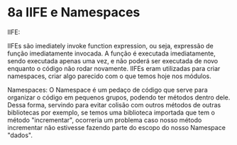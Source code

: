 # 8a IIFE e Namespaces

IIFE:

IIFEs são imediately invoke function expression, ou seja, expressão de função
imediatamente invocada. A função é executada imediatamente, sendo executada
apenas uma vez, e não poderá ser executada de novo enquanto o código não rodar
novamente.
IIFEs eram utilizadas para criar namespaces, criar algo parecido com o que temos
hoje nos módulos.

Namespaces:
O Namespace é um pedaço de código que serve para organizar o código em pequenos grupos, podendo ter métodos dentro dele.
Dessa forma, servindo para evitar colisão com outros métodos de outras bibliotecas por
exemplo, se temos uma biblioteca importada que tem o método "incrementar", ocorreria
um problema caso nosso método incrementar não estivesse fazendo parte do escopo do
nosso Namespace "dados".

